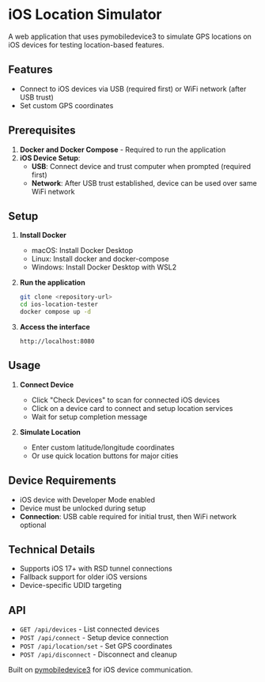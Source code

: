 # iOS Location Simulator

A web application that uses pymobiledevice3 to simulate GPS locations on iOS devices for testing location-based features.

## Features

- Connect to iOS devices via USB (required first) or WiFi network (after USB trust)
- Set custom GPS coordinates

## Prerequisites

1. **Docker and Docker Compose** - Required to run the application
2. **iOS Device Setup**:
   - **USB**: Connect device and trust computer when prompted (required first)
   - **Network**: After USB trust established, device can be used over same WiFi network

## Setup

1. **Install Docker**

   - macOS: Install Docker Desktop
   - Linux: Install docker and docker-compose
   - Windows: Install Docker Desktop with WSL2

2. **Run the application**

   ```bash
   git clone <repository-url>
   cd ios-location-tester
   docker compose up -d
   ```

3. **Access the interface**
   ```
   http://localhost:8080
   ```

## Usage

1. **Connect Device**

   - Click "Check Devices" to scan for connected iOS devices
   - Click on a device card to connect and setup location services
   - Wait for setup completion message

2. **Simulate Location**
   - Enter custom latitude/longitude coordinates
   - Or use quick location buttons for major cities

## Device Requirements

- iOS device with Developer Mode enabled
- Device must be unlocked during setup
- **Connection**: USB cable required for initial trust, then WiFi network optional

## Technical Details

- Supports iOS 17+ with RSD tunnel connections
- Fallback support for older iOS versions
- Device-specific UDID targeting

## API

- `GET /api/devices` - List connected devices
- `POST /api/connect` - Setup device connection
- `POST /api/location/set` - Set GPS coordinates
- `POST /api/disconnect` - Disconnect and cleanup

Built on [pymobiledevice3](https://github.com/doronz88/pymobiledevice3) for iOS device communication.
